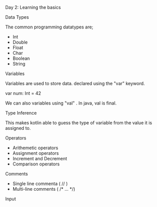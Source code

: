 Day 2: Learning the basics

Data Types

 The common programming datatypes are;
 - Int
 - Double
 - Float
 - Char
 - Boolean
 - String

 Variables

 Variables are used to store data. declared using the "var" keyword.

 var num: Int = 42

 We can also variables using "val" . In java, val is final.

 Type Inference
  
  This makes kotlin able to guess the type of variable from the value it is assigned to.

  Operators

  - Arithemetic operators
  - Assignment operators
  - Increment and Decrement
  - Comparison operators

  Comments

 - Single line commenta ( // )
 - Multi-line comments ( /* ... */)

 Input

 